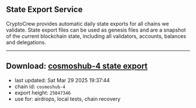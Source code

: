 ## State Export Service
CryptoCrew provides automatic daily state exports for all chains we validate. State export files can be used as genesis files and are a snapshot of the current blockchain state, including all validators, accounts, balances and delegations.

---
**Download: [cosmoshub-4 state export](https://dl-eu2.ccvalidators.com/SERVICE/cosmoshub/cosmoshub-4_export_25047346.json)**
---

- last updated: Sat Mar 29 2025 19:37:44
- chain id: `cosmoshub-4`
- export height: `25047346`
- use for: airdrops, local tests, chain recovery
